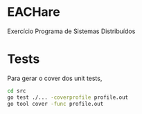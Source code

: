 # EACHare
Exercício Programa de Sistemas Distribuídos

# Tests

Para gerar o cover dos unit tests,

```cmd
cd src
go test ./... -coverprofile profile.out
go tool cover -func profile.out
```